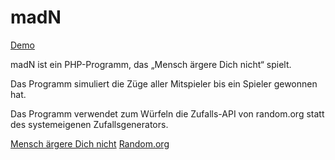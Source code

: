 # madN
[Demo](madN.theartdesign.de)

madN ist ein PHP-Programm, das „Mensch ärgere Dich nicht“
spielt.

Das Programm simuliert die Züge aller Mitspieler bis ein
Spieler gewonnen hat.

Das Programm verwendet zum Würfeln die Zufalls-API von random.org statt des
systemeigenen Zufallsgenerators.

[Mensch ärgere Dich nicht](http://de.wikipedia.org/wiki/Mensch_ärgere_Dich_nicht)
[Random.org](https://api.random.org/)